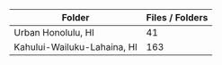 | Folder                      |   Files / Folders |
|-----------------------------|-------------------|
| Urban Honolulu, HI          |                41 |
| Kahului-Wailuku-Lahaina, HI |               163 |
